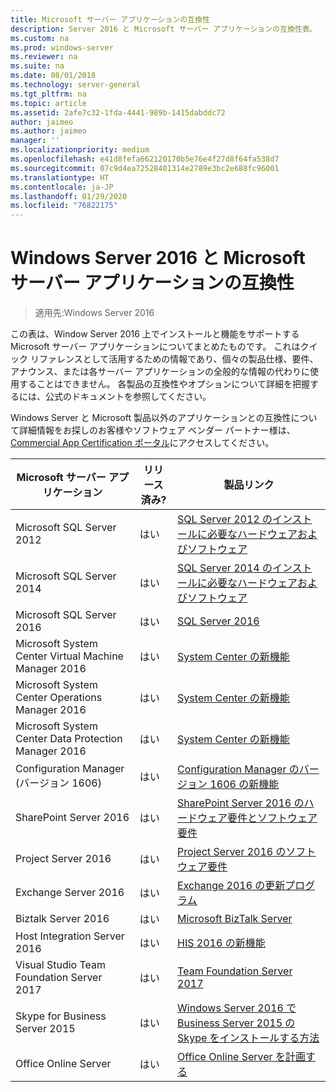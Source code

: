 ```yaml
---
title: Microsoft サーバー アプリケーションの互換性
description: Server 2016 と Microsoft サーバー アプリケーションの互換性表。
ms.custom: na
ms.prod: windows-server
ms.reviewer: na
ms.suite: na
ms.date: 08/01/2018
ms.technology: server-general
ms.tgt_pltfrm: na
ms.topic: article
ms.assetid: 2afe7c32-1fda-4441-989b-1415dabddc72
author: jaimeo
ms.author: jaimeo
manager: ''
ms.localizationpriority: medium
ms.openlocfilehash: e41d8fefa662120170b5e76e4f27d8f64fa538d7
ms.sourcegitcommit: 07c9d4ea72528401314e2789e3bc2e688fc96001
ms.translationtype: HT
ms.contentlocale: ja-JP
ms.lasthandoff: 01/29/2020
ms.locfileid: "76822175"
---
```

# <a name="windows-server-2016-and-microsoft-server-application-compatibility"></a>Windows Server 2016 と Microsoft サーバー アプリケーションの互換性

>適用先:Windows Server 2016

この表は、Window Server 2016 上でインストールと機能をサポートする Microsoft サーバー アプリケーションについてまとめたものです。 これはクイック リファレンスとして活用するための情報であり、個々の製品仕様、要件、アナウンス、または各サーバー アプリケーションの全般的な情報の代わりに使用することはできません。 各製品の互換性やオプションについて詳細を把握するには、公式のドキュメントを参照してください。

Windows Server と Microsoft 製品以外のアプリケーションとの互換性について詳細情報をお探しのお客様やソフトウェア ベンダー パートナー様は、[Commercial App Certification ポータル](https://commercialappcertification.microsoft.com/)にアクセスしてください。

|Microsoft サーバー アプリケーション|  リリース済み?|  製品リンク|
|-------------------------------------|--------------------------------------------|-------------------|
|Microsoft SQL Server 2012|はい| [SQL Server 2012 のインストールに必要なハードウェアおよびソフトウェア](https://msdn.microsoft.com/library/ms143506(v=sql.110).aspx)|
|Microsoft SQL Server 2014|はい|[SQL Server 2014 のインストールに必要なハードウェアおよびソフトウェア](https://msdn.microsoft.com/library/ms143506(SQL.120).aspx)|
|Microsoft SQL Server 2016| はい|    [SQL Server 2016](https://www.microsoft.com/cloud-platform/sql-server)| 
|Microsoft System Center Virtual Machine Manager 2016|  はい|    [System Center の新機能](https://technet.microsoft.com/system-center-docs/get-started/what-s-new-in-system-center)|
|Microsoft System Center Operations Manager 2016|   はい|    [System Center の新機能](https://technet.microsoft.com/system-center-docs/get-started/what-s-new-in-system-center)|
|Microsoft System Center Data Protection Manager 2016|  はい|    [System Center の新機能](https://technet.microsoft.com/system-center-docs/get-started/what-s-new-in-system-center)|
|Configuration Manager (バージョン 1606)|  はい|    [Configuration Manager のバージョン 1606 の新機能](https://technet.microsoft.com/library/mt752488.aspx)|  
|SharePoint Server 2016|    はい|    [SharePoint Server 2016 のハードウェア要件とソフトウェア要件](https://technet.microsoft.com/library/cc262485(v=office.16).aspx)|
|Project Server 2016|   はい|    [Project Server 2016 のソフトウェア要件](https://technet.microsoft.com/library/ee683978(v=office.16).aspx)|
|Exchange Server 2016|  はい|    [Exchange 2016 の更新プログラム](https://technet.microsoft.com/library/jj907309(v=exchg.160).aspx)| 
|Biztalk Server 2016|   はい|    [Microsoft BizTalk Server](https://www.microsoft.com/cloud-platform/biztalk)|
|Host Integration Server 2016|  はい|    [HIS 2016 の新機能](https://msdn.microsoft.com/library/mt670807.aspx)|
|Visual Studio Team Foundation Server 2017| はい|    [Team Foundation Server 2017](https://www.visualstudio.com/news/releasenotes/tfs2017-relnotes)| 
|Skype for Business Server 2015|    はい|    [Windows Server 2016 で Business Server 2015 の Skype をインストールする方法](https://support.microsoft.com/en-gb/help/4015888/how-to-install-skype-for-business-server-2015-on-windows-server-2016)|
|Office Online Server|   はい|  [Office Online Server を計画する](https://technet.microsoft.com/library/jj219435(v=office.16).aspx)|


